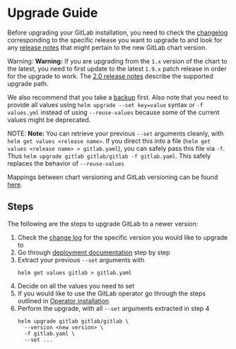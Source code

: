 # Upgrade Guide

Before upgrading your GitLab installation, you need to check the
[changelog](https://gitlab.com/charts/gitlab/blob/master/CHANGELOG.md)
corresponding to the specific release you want to upgrade to and look for any
[release notes](../releases/index.md) that might pertain to the new GitLab chart
version.

Warning: **Warning:**
If you are upgrading from the `1.x` version of the chart to the latest, you need
to first update to the latest `1.9.x` patch release in order for the upgrade to work.
The [2.0 release notes](../releases/2_0.md) describe the supported upgrade path.

We also recommend that you take a [backup](../backup-restore/index.md) first.
Also note that you need to provide all values using `helm upgrade --set key=value` syntax or `-f values.yml` instead of using `--reuse-values` because some of the current values might be deprecated.

NOTE: **Note:**
You can retrieve your previous `--set` arguments cleanly, with
`helm get values <release name>`. If you direct this into a file
(`helm get values <release name> > gitlab.yaml`), you can safely pass this
file via `-f`. Thus `helm upgrade gitlab gitlab/gitlab -f gitlab.yaml`.
This safely replaces the behavior of `--reuse-values`

Mappings between chart versioning and GitLab versioning can be found [here](../index.md#gitlab-version-mappings).

## Steps

The following are the steps to upgrade GitLab to a newer version:

1. Check the [change log](https://gitlab.com/charts/gitlab/blob/master/CHANGELOG.md) for the specific version you would like to upgrade to
1. Go through [deployment documentation](./deployment.md) step by step
1. Extract your previous `--set` arguments with
   ```
   helm get values gitlab > gitlab.yaml
   ```
1. Decide on all the values you need to set
1. If you would like to use the GitLab operator go through the steps outlined in [Operator installation](./operator.md)
1. Perform the upgrade, with all `--set` arguments extracted in step 4
   ```
   helm upgrade gitlab gitlab/gitlab \
     --version <new version> \
     -f gitlab.yaml \
     --set ...
   ```

